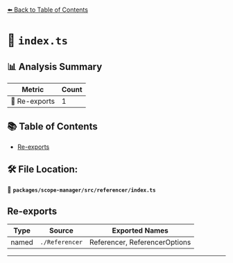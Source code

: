 [⬅️ Back to Table of Contents](../../../../index.md)

# 📄 `index.ts`

## 📊 Analysis Summary

| Metric | Count |
|--------|-------|
| 🔄 Re-exports | 1 |

## 📚 Table of Contents

- [Re-exports](#re-exports)

## 🛠️ File Location:
📂 **`packages/scope-manager/src/referencer/index.ts`**

## Re-exports

| Type | Source | Exported Names |
|------|--------|----------------|
| named | `./Referencer` | Referencer, ReferencerOptions |


---